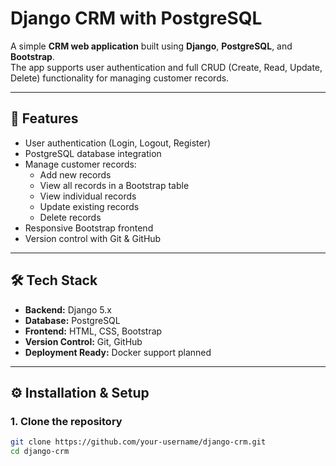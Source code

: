 # Django CRM with PostgreSQL

A simple **CRM web application** built using **Django**, **PostgreSQL**, and **Bootstrap**.  
The app supports user authentication and full CRUD (Create, Read, Update, Delete) functionality for managing customer records.  

---

## 🚀 Features
- User authentication (Login, Logout, Register)
- PostgreSQL database integration
- Manage customer records:
  - Add new records
  - View all records in a Bootstrap table
  - View individual records
  - Update existing records
  - Delete records
- Responsive Bootstrap frontend
- Version control with Git & GitHub

---

## 🛠️ Tech Stack
- **Backend:** Django 5.x
- **Database:** PostgreSQL
- **Frontend:** HTML, CSS, Bootstrap
- **Version Control:** Git, GitHub
- **Deployment Ready:** Docker support planned

---

## ⚙️ Installation & Setup

### 1. Clone the repository
```bash
git clone https://github.com/your-username/django-crm.git
cd django-crm
